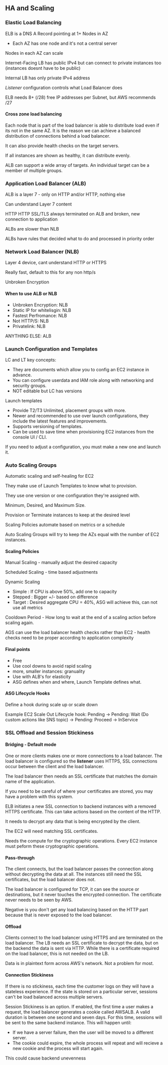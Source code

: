 ## HA and Scaling

### Elastic Load Balancing

ELB is a DNS A Record pointing at 1+ Nodes in AZ
- Each AZ has one node and it's not a central server

Nodes in each AZ can scale

Internet-Facing LB has public IPv4 but can connect to private instances too (instances doesnt have to be public)

Internal LB has only private IPv4 address

*Listener* configuration controls what Load Balancer does

ELB needs 8+ (/28) free IP addresses per Subnet, but AWS recommends /27 

#### Cross zone load balancing

Each node that is part of the load balancer is able to distribute load
even if its not in the same AZ. It is the reason we can achieve a balanced
distribution of connections behind a load balancer.

It can also provide health checks on the target servers.

If all instances are shown as healthy, it can distribute evenly.

ALB can support a wide array of targets. An individual target can be a
member of multiple groups.

### Application Load Balancer (ALB)

ALB is a layer 7 - only on HTTP and/or HTTP, nothing else

Can understand Layer 7 content

HTTP HTTP SSL/TLS always terminated on ALB and broken, new connection to application

ALBs are slower than NLB

ALBs have rules that decided what to do and processed in priority order

### Network Load Balancer (NLB)

Layer 4 device, cant understand HTTP or HTTPS

Really fast, default to this for any non http/s

Unbroken Encryption 

#### When to use ALB or NLB
- Unbroken Encryption: NLB
- Static IP for whitelisgin: NLB
- Fastest Perfromance: NLB
- Not HTTP/S: NLB
- Privatelink: NLB

ANYTHING ELSE: ALB


### Launch Configuration and Templates

LC and LT key concepts:
- They are documents which allow you to config an EC2 instance in advance.
- You can configure userdata and IAM role along with networking and security groups.
- NOT editable but LC has versions

Launch templates
- Provide T2/T3 Unlimited, placement groups with more.  
- Newer and recommended to use over launch configurations, they include the latest features and improvements.
- Supports versioning of templates.
- Can be used to save time when provisioning EC2 instances from the console UI / CLI.

If you need to adjust a configuration, you must make a new one and launch it.

### Auto Scaling Groups

Automatic scaling and self-healing for EC2

They make use of Launch Templates to know what to provision.

They use one version or one configuration they're assigned with.

Minimum, Desired, and Maximum Size.

Provision or Terminate instances to keep at the desired level

Scaling Policies automate based on metrics or a schedule

Auto Scaling Groups will try to keep the AZs equal with the number of EC2
instances.

#### Scaling Policies

Manual Scaling - manually adjust the desired capacity

Scheduled Scaling - time based adjustments

Dynamic Scaling

- Simple : If CPU is above 50%, add one to capacity
- Stepped : Bigger +/- based on difference 
- Target : Desired aggregate CPU = 40%, ASG will achieve this, can not use all metrics 

Cooldown Period - How long to wait at the end of a scaling action before scaling again.


AGS can use the load balancer health checks rather than EC2 - health checks need to be proper according to application complexity


#### Final points
- Free
- Use cool downs to avoid rapid scaling
- more, smaller instances: granuality
- Use with ALB's for elasticity
- ASG defines when and where, Launch Template defines what.

#### ASG Lifecycle Hooks
Define a hook during scale up or scale down

Example EC2 Scale Out Lifecycle hook:
Pending -> Pending: Wait (Do custom actions like SNS topic) -> Pending: Proceed -> InService


### SSL Offload and Session Stickiness

#### Bridging - Default mode

One or more clients makes one or more connections to a load balancer.
The load balancer is configured so the **listener** uses HTTPS, SSL connections
occur between the client and the load balancer.

The load balancer then needs an SSL certificate that matches the domain name
of the application.

If you need to be careful of where your certificates are stored, you may
have a problem with this system.

ELB initiates a new SSL connection to backend instances with a removed
HTTPS certificate. This can take actions based on the content of the HTTP.

It needs to decrypt any data that is being encrypted by the client.

The EC2 will need matching SSL certificates.

Needs the compute for the cryptographic operations. Every EC2 instance must
peform these cryptographic operations.

#### Pass-through

The client connects, but the load balancer passes the connection along without
decrypting the data at all. The instances still need the SSL certificates,
but the load balancer does not.

The load balancer is configured for TCP, it can see the source or destinations,
but it never touches the encrypted connection. The certificate never
needs to be seen by AWS.

Negative is you don't get any load balancing based on the HTTP part
because that is never exposed to the load balancer.

#### Offload

Clients connect to the load balancer using HTTPS and are terminated on the
load balancer. The LB needs an SSL certificate to decrypt the data, but
on the backend the data is sent via HTTP. While there is a certificate
required on the load balancer, this is not needed on the LB.

Data is in plaintext form across AWS's network. Not a problem for most.

#### Connection Stickiness

If there is no stickiness, each time the customer logs on they will have
a stateless experience. If the state is stored on a particular server,
sessions can't be load balanced across multiple servers.

Session Stickiness is an option. If enabled, the first time a user makes a
request, the load balancer generates a cookie called AWSALB. A valid duration
is between one second and seven days. For this time, sessions will be sent to
the same backend instance. This will happen until:

- If we have a server failure, then the user will be moved to a different
server.
- The cookie could expire, the whole process will repeat and will recieve a
new cookie and the process will start again.

This could cause backend unevenness
